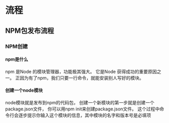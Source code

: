 # 流程
## NPM包发布流程
### NPM创建
#### npm是什么
npm 是Node 的模块管理器，功能极其强大。 它是Node 获得成功的重要原因之一。 正因为有了npm，我们只要一行命令，就能安装别人写好的模块。
#### 创建一个node模块
node模块就是发布到npm的代码包， 创建一个新模块的第一步就是创建一个package.json文件， 你可以用npm init来创建package.json文件。
这个过程中命令行会逐步提示你输入这个模块的信息，其中模块的名字和版本号是必填项


